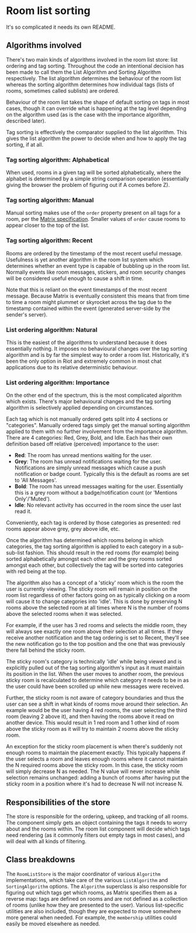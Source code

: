 # Room list sorting

It's so complicated it needs its own README.

## Algorithms involved

There's two main kinds of algorithms involved in the room list store: list ordering and tag sorting.
Throughout the code an intentional decision has been made to call them the List Algorithm and Sorting
Algorithm respectively. The list algorithm determines the behaviour of the room list whereas the sorting
algorithm determines how individual tags (lists of rooms, sometimes called sublists) are ordered.

Behaviour of the room list takes the shape of default sorting on tags in most cases, though it can
override what is happening at the tag level depending on the algorithm used (as is the case with the
importance algorithm, described later).

Tag sorting is effectively the comparator supplied to the list algorithm. This gives the list algorithm
the power to decide when and how to apply the tag sorting, if at all.

### Tag sorting algorithm: Alphabetical

When used, rooms in a given tag will be sorted alphabetically, where the alphabet is determined by a
simple string comparison operation (essentially giving the browser the problem of figuring out if A
comes before Z).

### Tag sorting algorithm: Manual

Manual sorting makes use of the `order` property present on all tags for a room, per the 
[Matrix specification](https://matrix.org/docs/spec/client_server/r0.6.0#room-tagging). Smaller values
of `order` cause rooms to appear closer to the top of the list.

### Tag sorting algorithm: Recent

Rooms are ordered by the timestamp of the most recent useful message. Usefulness is yet another algorithm
in the room list system which determines whether an event type is capable of bubbling up in the room list.
Normally events like room messages, stickers, and room security changes will be considered useful enough
to cause a shift in time.

Note that this is reliant on the event timestamps of the most recent message. Because Matrix is eventually
consistent this means that from time to time a room might plummet or skyrocket across the tag due to the
timestamp contained within the event (generated server-side by the sender's server).

### List ordering algorithm: Natural

This is the easiest of the algorithms to understand because it does essentially nothing. It imposes no
behavioural changes over the tag sorting algorithm and is by far the simplest way to order a room list.
Historically, it's been the only option in Riot and extremely common in most chat applications due to
its relative deterministic behaviour.

### List ordering algorithm: Importance

On the other end of the spectrum, this is the most complicated algorithm which exists. There's major
behavioural changes and the tag sorting algorithm is selectively applied depending on circumstances.

Each tag which is not manually ordered gets split into 4 sections or "categories". Manually ordered tags
simply get the manual sorting algorithm applied to them with no further involvement from the importance
algorithm. There are 4 categories: Red, Grey, Bold, and Idle. Each has their own definition based off
relative (perceived) importance to the user:

* **Red**: The room has unread mentions waiting for the user.
* **Grey**: The room has unread notifications waiting for the user. Notifications are simply unread
  messages which cause a push notification or badge count. Typically this is the default as rooms are
  set to 'All Messages'.
* **Bold**: The room has unread messages waiting for the user. Essentially this is a grey room without
  a badge/notification count (or 'Mentions Only'/'Muted').
* **Idle**: No relevant activity has occurred in the room since the user last read it.

Conveniently, each tag is ordered by those categories as presented: red rooms appear above grey, grey
above idle, etc.

Once the algorithm has determined which rooms belong in which categories, the tag sorting algorithm
is applied to each category in a sub-sub-list fashion. This should result in the red rooms (for example)
being sorted alphabetically amongst each other and the grey rooms sorted amongst each other, but 
collectively the tag will be sorted into categories with red being at the top.

The algorithm also has a concept of a 'sticky' room which is the room the user is currently viewing.
The sticky room will remain in position on the room list regardless of other factors going on as typically
clicking on a room will cause it to change categories into 'idle'. This is done by preserving N rooms
above the selected room at all times where N is the number of rooms above the selected rooms when it was
selected.

For example, if the user has 3 red rooms and selects the middle room, they will always see exactly one
room above their selection at all times. If they receive another notification and the tag ordering is set
to Recent, they'll see the new notification go to the top position and the one that was previously there
fall behind the sticky room.

The sticky room's category is technically 'idle' while being viewed and is explicitly pulled out of the
tag sorting algorithm's input as it must maintain its position in the list. When the user moves to another
room, the previous sticky room is recalculated to determine which category it needs to be in as the user
could have been scrolled up while new messages were received.

Further, the sticky room is not aware of category boundaries and thus the user can see a shift in what 
kinds of rooms move around their selection. An example would be the user having 4 red rooms, the user 
selecting the third room (leaving 2 above it), and then having the rooms above it read on another device. 
This would result in 1 red room and 1 other kind of room above the sticky room as it will try to maintain 
2 rooms above the sticky room.

An exception for the sticky room placement is when there's suddenly not enough rooms to maintain the placement
exactly. This typically happens if the user selects a room and leaves enough rooms where it cannot maintain
the N required rooms above the sticky room. In this case, the sticky room will simply decrease N as needed.
The N value will never increase while selection remains unchanged: adding a bunch of rooms after having 
put the sticky room in a position where it's had to decrease N will not increase N.

## Responsibilities of the store

The store is responsible for the ordering, upkeep, and tracking of all rooms. The component simply gets 
an object containing the tags it needs to worry about and the rooms within. The room list component will 
decide which tags need rendering (as it commonly filters out empty tags in most cases), and will deal with 
all kinds of filtering.

## Class breakdowns

The `RoomListStore` is the major coordinator of various `Algorithm` implementations, which take care 
of the various `ListAlgorithm` and `SortingAlgorithm` options. The `Algorithm` superclass is also 
responsible for figuring out which tags get which rooms, as Matrix specifies them as a reverse map: 
tags are defined on rooms and are not defined as a collection of rooms (unlike how they are presented 
to the user). Various list-specific utilities are also included, though they are expected to move 
somewhere more general when needed. For example, the `membership` utilities could easily be moved 
elsewhere as needed.
